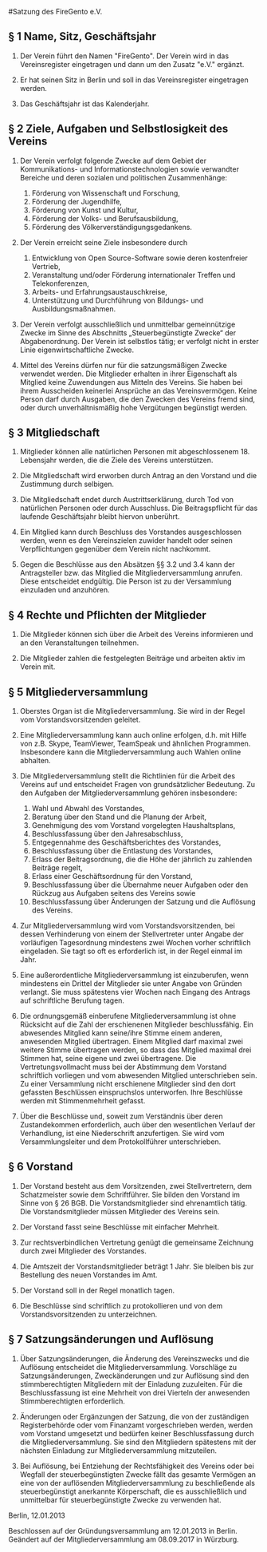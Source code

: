 #Satzung des FireGento e.V.

## § 1 Name, Sitz, Geschäftsjahr
1. Der Verein führt den Namen "FireGento". Der Verein wird in das Vereinsregister eingetragen und dann um den Zusatz
   "e.V." ergänzt.

2. Er hat seinen Sitz in Berlin und soll in das Vereinsregister eingetragen werden.

3. Das Geschäftsjahr ist das Kalenderjahr.


## § 2 Ziele, Aufgaben und Selbstlosigkeit des Vereins
1. Der Verein verfolgt folgende Zwecke auf dem Gebiet der Kommunikations- und Informationstechnologien sowie verwandter
   Bereiche und deren sozialen und politischen Zusammenhänge:
    1. Förderung von Wissenschaft und Forschung,
    2. Förderung der Jugendhilfe,
    3. Förderung von Kunst und Kultur,
    4. Förderung der Volks- und Berufsausbildung,
    5. Förderung des Völkerverständigungsgedankens.

2. Der Verein erreicht seine Ziele insbesondere durch
    1. Entwicklung von Open Source-Software sowie deren kostenfreier Vertrieb,
    2. Veranstaltung und/oder Förderung internationaler Treffen und Telekonferenzen,
    3. Arbeits- und Erfahrungsaustauschkreise,
    4. Unterstützung und Durchführung von Bildungs- und Ausbildungsmaßnahmen.

3. Der Verein verfolgt ausschließlich und unmittelbar gemeinnützige Zwecke im Sinne des Abschnitts „Steuerbegünstigte
   Zwecke“ der Abgabenordnung. Der Verein ist selbstlos tätig; er verfolgt nicht in erster Linie eigenwirtschaftliche
   Zwecke.

4. Mittel des Vereins dürfen nur für die satzungsmäßigen Zwecke verwendet werden. Die Mitglieder erhalten in ihrer
   Eigenschaft als Mitglied keine Zuwendungen aus Mitteln des Vereins. Sie haben bei ihrem Ausscheiden keinerlei
   Ansprüche an das Vereinsvermögen. Keine Person darf durch Ausgaben, die den Zwecken des Vereins fremd sind, oder
   durch unverhältnismäßig hohe Vergütungen begünstigt werden.


## § 3 Mitgliedschaft
1. Mitglieder können alle natürlichen Personen mit abgeschlossenem 18. Lebensjahr werden, die die Ziele des Vereins
   unterstützen.

2. Die Mitgliedschaft wird erworben durch Antrag an den Vorstand und die Zustimmung durch selbigen.

3. Die Mitgliedschaft endet durch Austrittserklärung, durch Tod von natürlichen Personen oder durch Ausschluss. Die
   Beitragspflicht für das laufende Geschäftsjahr bleibt hiervon unberührt.

4. Ein Mitglied kann durch Beschluss des Vorstandes ausgeschlossen werden, wenn es den Vereinszielen zuwider handelt
   oder seinen Verpflichtungen gegenüber dem Verein nicht nachkommt.

5. Gegen die Beschlüsse aus den Absätzen §§ 3.2 und 3.4 kann der Antragsteller bzw. das Mitglied die
   Mitgliederversammlung anrufen. Diese entscheidet endgültig. Die Person ist zu der Versammlung einzuladen und
   anzuhören.


## § 4 Rechte und Pflichten der Mitglieder
1. Die Mitglieder können sich über die Arbeit des Vereins informieren und an den Veranstaltungen teilnehmen.

2. Die Mitglieder zahlen die festgelegten Beiträge und arbeiten aktiv im Verein mit.


## § 5 Mitgliederversammlung
1. Oberstes Organ ist die Mitgliederversammlung. Sie wird in der Regel vom Vorstandsvorsitzenden geleitet.

2. Eine Mitgliederversammlung kann auch online erfolgen, d.h. mit Hilfe von z.B. Skype, TeamViewer, TeamSpeak 
   und ähnlichen Programmen. Insbesondere kann die Mitgliederversammlung auch Wahlen online abhalten.

3. Die Mitgliederversammlung stellt die Richtlinien für die Arbeit des Vereins auf und entscheidet Fragen von
   grundsätzlicher Bedeutung. Zu den Aufgaben der Mitgliederversammlung gehören insbesondere:
    1. Wahl und Abwahl des Vorstandes,
    2. Beratung über den Stand und die Planung der Arbeit,
    3. Genehmigung des vom Vorstand vorgelegten Haushaltsplans,
    4. Beschlussfassung über den Jahresabschluss,
    5. Entgegennahme des Geschäftsberichtes des Vorstandes,
    6. Beschlussfassung über die Entlastung des Vorstandes,
    7. Erlass der Beitragsordnung, die die Höhe der jährlich zu zahlenden Beiträge regelt,
    8. Erlass einer Geschäftsordnung für den Vorstand,
    9. Beschlussfassung über die Übernahme neuer Aufgaben oder den Rückzug aus Aufgaben seitens des Vereins sowie
    10. Beschlussfassung über Änderungen der Satzung und die Auflösung des Vereins.

4. Zur Mitgliederversammlung wird vom Vorstandsvorsitzenden, bei dessen Verhinderung von einem der Stellvertreter unter
   Angabe der vorläufigen Tagesordnung mindestens zwei Wochen vorher schriftlich eingeladen. Sie tagt so oft es
   erforderlich ist, in der Regel einmal im Jahr.

5. Eine außerordentliche Mitgliederversammlung ist einzuberufen, wenn mindestens ein Drittel der Mitglieder sie unter
   Angabe von Gründen verlangt. Sie muss spätestens vier Wochen nach Eingang des Antrags auf schriftliche Berufung
   tagen.

5. Die ordnungsgemäß einberufene Mitgliederversammlung ist ohne Rücksicht auf die Zahl der erschienenen Mitglieder
   beschlussfähig. Ein abwesendes Mitglied kann seine/ihre Stimme einem anderen, anwesenden Mitglied übertragen. Einem Mitglied 
   darf maximal zwei weitere Stimme übertragen werden, so dass das Mitglied maximal drei Stimmen hat, seine eigene und 
   zwei übertragene. Die Vertretungsvollmacht muss bei der Abstimmung dem Vorstand schriftlich vorliegen und vom abwesenden Mitglied 
   unterschrieben sein. Zu einer Versammlung nicht erschienene Mitglieder sind den dort gefassten Beschlüssen 
   einspruchslos unterworfen. Ihre Beschlüsse werden mit Stimmenmehrheit gefasst.

7. Über die Beschlüsse und, soweit zum Verständnis über deren Zustandekommen erforderlich, auch über den wesentlichen
   Verlauf der Verhandlung, ist eine Niederschrift anzufertigen. Sie wird vom Versammlungsleiter und dem Protokollführer
   unterschrieben.


## § 6 Vorstand
1. Der Vorstand besteht aus dem Vorsitzenden, zwei Stellvertretern, dem Schatzmeister sowie dem Schriftführer. Sie
   bilden den Vorstand im Sinne von § 26 BGB. Die Vorstandsmitglieder sind ehrenamtlich tätig. Die Vorstandsmitglieder
   müssen Mitglieder des Vereins sein.

2. Der Vorstand fasst seine Beschlüsse mit einfacher Mehrheit.

3. Zur rechtsverbindlichen Vertretung genügt die gemeinsame Zeichnung durch zwei Mitglieder des Vorstandes.

4. Die Amtszeit der Vorstandsmitglieder beträgt 1 Jahr. Sie bleiben bis zur Bestellung des neuen Vorstandes im Amt.

5. Der Vorstand soll in der Regel monatlich tagen.

6. Die Beschlüsse sind schriftlich zu protokollieren und von dem Vorstandsvorsitzenden zu unterzeichnen.


## § 7 Satzungsänderungen und Auflösung
1. Über Satzungsänderungen, die Änderung des Vereinszwecks und die Auflösung entscheidet die Mitgliederversammlung.
   Vorschläge zu Satzungsänderungen, Zweckänderungen und zur Auflösung sind den stimmberechtigten Mitgliedern mit der
   Einladung zuzuleiten. Für die Beschlussfassung ist eine Mehrheit von drei Vierteln der anwesenden Stimmberechtigten
   erforderlich.

2. Änderungen oder Ergänzungen der Satzung, die von der zuständigen Registerbehörde oder vom Finanzamt vorgeschrieben
   werden, werden vom Vorstand umgesetzt und bedürfen keiner Beschlussfassung durch die Mitgliederversammlung. Sie sind
   den Mitgliedern spätestens mit der nächsten Einladung zur Mitgliederversammlung mitzuteilen.

3. Bei Auflösung, bei Entziehung der Rechtsfähigkeit des Vereins oder bei Wegfall der steuerbegünstigten Zwecke fällt
   das gesamte Vermögen an eine von der auflösenden Mitgliederversammlung zu beschließende als steuerbegünstigt
   anerkannte Körperschaft, die es ausschließlich und unmittelbar für steuerbegünstigte Zwecke zu verwenden hat.

Berlin, 12.01.2013


Beschlossen auf der Gründungsversammlung am 12.01.2013 in Berlin.
Geändert auf der Mitgliederversammlung am 08.09.2017 in Würzburg.
